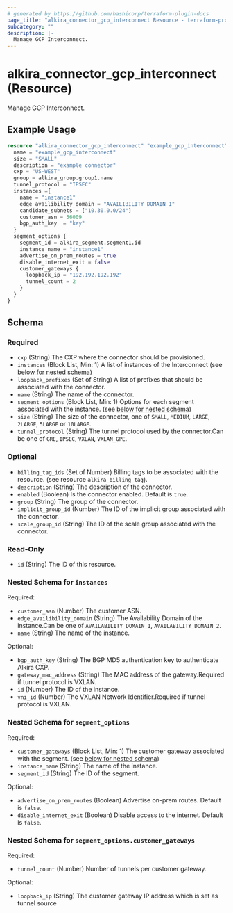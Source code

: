```yaml
---
# generated by https://github.com/hashicorp/terraform-plugin-docs
page_title: "alkira_connector_gcp_interconnect Resource - terraform-provider-alkira"
subcategory: ""
description: |-
  Manage GCP Interconnect.
---
```


# alkira_connector_gcp_interconnect (Resource)

Manage GCP Interconnect.

## Example Usage

```terraform
resource "alkira_connector_gcp_interconnect" "example_gcp_interconnect" {
  name = "example_gcp_interconnect"
  size = "SMALL"
  description = "example connector"
  cxp = "US-WEST"
  group = alkira_group.group1.name
  tunnel_protocol = "IPSEC"
  instances ={
    name = "instance1"
    edge_availibility_domain = "AVAILIBILITY_DOMAIN_1"
    candidate_subnets = ["10.30.0.0/24"]
    customer_asn = 56009
    bgp_auth_key  = "key"
  }
  segment_options {
    segment_id = alkira_segment.segment1.id
    instance_name = "instance1"
    advertise_on_prem_routes = true
    disable_internet_exit = false
    customer_gateways {
      loopback_ip = "192.192.192.192"
      tunnel_count = 2
    }
  }
}
```

<!-- schema generated by tfplugindocs -->
## Schema

### Required

- `cxp` (String) The CXP where the connector should be provisioned.
- `instances` (Block List, Min: 1) A list of instances of the Interconnect (see [below for nested schema](#nestedblock--instances))
- `loopback_prefixes` (Set of String) A list of prefixes that should be associated with the connector.
- `name` (String) The name of the connector.
- `segment_options` (Block List, Min: 1) Options for each segment associated with the instance. (see [below for nested schema](#nestedblock--segment_options))
- `size` (String) The size of the connector, one of `SMALL`, `MEDIUM`, `LARGE`, `2LARGE`, `5LARGE` or `10LARGE`.
- `tunnel_protocol` (String) The tunnel protocol used by the connector.Can be one of `GRE`, `IPSEC`, `VXLAN`, `VXLAN_GPE`.

### Optional

- `billing_tag_ids` (Set of Number) Billing tags to be associated with the resource. (see resource `alkira_billing_tag`).
- `description` (String) The description of the connector.
- `enabled` (Boolean) Is the connector enabled. Default is `true`.
- `group` (String) The group of the connector.
- `implicit_group_id` (Number) The ID of the implicit group associated with the connector.
- `scale_group_id` (String) The ID of the scale group associated with the connector.

### Read-Only

- `id` (String) The ID of this resource.

<a id="nestedblock--instances"></a>
### Nested Schema for `instances`

Required:

- `customer_asn` (Number) The customer ASN.
- `edge_availibility_domain` (String) The Availability Domain of the instance.Can be one of `AVAILABILITY_DOMAIN_1`, `AVAILABILITY_DOMAIN_2`.
- `name` (String) The name of the instance.

Optional:

- `bgp_auth_key` (String) The BGP MD5 authentication key to authenticate Alkira CXP.
- `gateway_mac_address` (String) The MAC address of the gateway.Required if tunnel protocol is VXLAN.
- `id` (Number) The ID of the instance.
- `vni_id` (Number) The VXLAN Network Identifier.Required if tunnel protocol is VXLAN.


<a id="nestedblock--segment_options"></a>
### Nested Schema for `segment_options`

Required:

- `customer_gateways` (Block List, Min: 1) The customer gateway associated with the segment. (see [below for nested schema](#nestedblock--segment_options--customer_gateways))
- `instance_name` (String) The name of the instance.
- `segment_id` (String) The ID of the segment.

Optional:

- `advertise_on_prem_routes` (Boolean) Advertise on-prem routes. Default is `false`.
- `disable_internet_exit` (Boolean) Disable access to the internet. Default is `false`.

<a id="nestedblock--segment_options--customer_gateways"></a>
### Nested Schema for `segment_options.customer_gateways`

Required:

- `tunnel_count` (Number) Number of tunnels per customer gateway.

Optional:

- `loopback_ip` (String) The customer gateway IP address which is set as tunnel source
